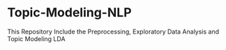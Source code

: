 # Topic-Modeling-NLP
This Repository Include the Preprocessing, Exploratory Data Analysis and Topic Modeling LDA
